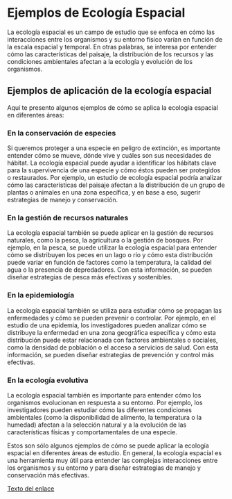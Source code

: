 # Ejemplos de Ecología Espacial

La ecología espacial es un campo de estudio que se enfoca en cómo las interacciones entre los organismos y su entorno físico varían en función de la escala espacial y temporal. En otras palabras, se interesa por entender cómo las características del paisaje, la distribución de los recursos y las condiciones ambientales afectan a la ecología y evolución de los organismos. 

## Ejemplos de aplicación de la ecología espacial

Aquí te presento algunos ejemplos de cómo se aplica la ecología espacial en diferentes áreas:

### En la conservación de especies

Si queremos proteger a una especie en peligro de extinción, es importante entender cómo se mueve, dónde vive y cuáles son sus necesidades de hábitat. La ecología espacial puede ayudar a identificar los hábitats clave para la supervivencia de una especie y cómo éstos pueden ser protegidos o restaurados. Por ejemplo, un estudio de ecología espacial podría analizar cómo las características del paisaje afectan a la distribución de un grupo de plantas o animales en una zona específica, y en base a eso, sugerir estrategias de manejo y conservación.

### En la gestión de recursos naturales

La ecología espacial también se puede aplicar en la gestión de recursos naturales, como la pesca, la agricultura o la gestión de bosques. Por ejemplo, en la pesca, se puede utilizar la ecología espacial para entender cómo se distribuyen los peces en un lago o río y cómo esta distribución puede variar en función de factores como la temperatura, la calidad del agua o la presencia de depredadores. Con esta información, se pueden diseñar estrategias de pesca más efectivas y sostenibles.

### En la epidemiología

La ecología espacial también se utiliza para estudiar cómo se propagan las enfermedades y cómo se pueden prevenir o controlar. Por ejemplo, en el estudio de una epidemia, los investigadores pueden analizar cómo se distribuye la enfermedad en una zona geográfica específica y cómo esta distribución puede estar relacionada con factores ambientales o sociales, como la densidad de población o el acceso a servicios de salud. Con esta información, se pueden diseñar estrategias de prevención y control más efectivas.

### En la ecología evolutiva

La ecología espacial también es importante para entender cómo los organismos evolucionan en respuesta a su entorno. Por ejemplo, los investigadores pueden estudiar cómo las diferentes condiciones ambientales (como la disponibilidad de alimento, la temperatura o la humedad) afectan a la selección natural y a la evolución de las características físicas y comportamentales de una especie.

Estos son sólo algunos ejemplos de cómo se puede aplicar la ecología espacial en diferentes áreas de estudio. En general, la ecología espacial es una herramienta muy útil para entender las complejas interacciones entre los organismos y su entorno y para diseñar estrategias de manejo y conservación más efectivas.

[Texto del enlace](https://raw.githubusercontent.com/Anggelotena0222/Ecologia/main/eco_2.md)
